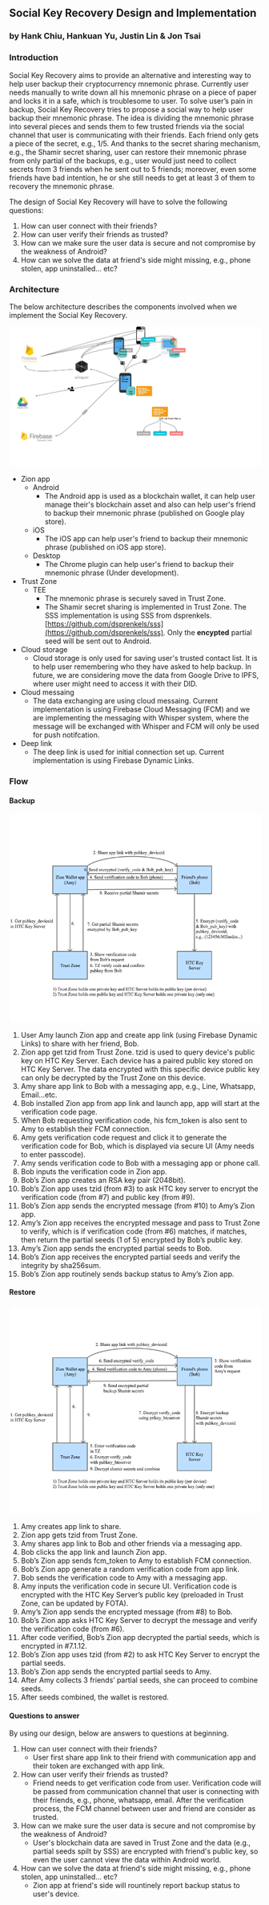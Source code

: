 ## Social Key Recovery Design and Implementation

### by Hank Chiu, Hankuan Yu, Justin Lin & Jon Tsai

### Introduction

Social Key Recovery aims to provide an alternative and interesting way to help user backup their cryptocurrency mnemonic phrase. Currently user needs manually to write down all his mnemonic phrase on a piece of paper and locks it in a safe, which is troublesome to user. To solve user’s pain in backup, Social Key Recovery tries to propose a social way to help user backup their mnemonic phrase. The idea is dividing the mnemonic phrase into several pieces and sends them to few trusted friends via the social channel that user is communicating with their friends. Each friend only gets a piece of the secret, e.g., 1/5. And thanks to the secret sharing mechanism, e.g., the Shamir secret sharing, user can restore their mnemonic phrase from only partial of the backups, e.g., user would just need to collect secrets from 3 friends when he sent out to 5 friends; moreover, even some friends have bad intention, he or she still needs to get at least 3 of them to recovery the mnemonic phrase.

The design of Social Key Recovery will have to solve the following questions:

1.  How can user connect with their friends?
2.  How can user verify their friends as trusted?
3.  How can we make sure the user data is secure and not compromise by the weakness of Android?
4.  How can we solve the data at friend's side might missing, e.g., phone stolen, app uninstalled... etc?

### Architecture

The below architecture describes the components involved when we implement the Social Key Recovery.

![Architecture](media/skr_architecture.png "Architecture")

- Zion app
    + Android
        * The Android app is used as a blockchain wallet, it can help user manage their's blockchain asset and also can help user's friend to backup their mnemonic phrase (published on Google play store).
    + iOS
        * The iOS app can help user's friend to backup their mnemonic phrase (published on iOS app store).
    + Desktop
        * The Chrome plugin can help user's friend to backup their mnemonic phrase (Under development).
- Trust Zone
    + TEE
        * The mnemonic phrase is securely saved in Trust Zone.
        * The Shamir secret sharing is implemented in Trust Zone. The SSS implementation is using SSS from dsprenkels. [https://github.com/dsprenkels/sss](https://github.com/dsprenkels/sss). Only the **encypted** partial seed will be sent out to Android.
- Cloud storage
    + Cloud storage is only used for saving user's trusted contact list. It is to help user remembering who they have asked to help backup. In future, we are considering move the data from Google Drive to IPFS, where user might need to access it with their DID.
- Cloud messaing
    + The data exchanging are using cloud messaing. Current implementation is using Firebase Cloud Messaging (FCM) and we are implementing the messaging with Whisper system, where the message will be exchanged with Whisper and FCM will only be used for push notifcation.
- Deep link
    + The deep link is used for initial connection set up. Current implementation is using Firebase Dynamic Links.

### Flow

#### Backup

![Backup](media/skr_backup.png "Backup")

1.  User Amy launch Zion app and create app link (using Firebase Dynamic Links) to share with her friend, Bob.
2.  Zion app get tzid from Trust Zone. tzid is used to query device's public key on HTC Key Server. Each device has a paired public key stored on HTC Key Server. The data encrypted with this specific device public key can only be decrypted by the Trust Zone on this device.
3.  Amy share app link to Bob with a messaging app, e.g., Line, Whatsapp, Email…etc.
4.  Bob installed Zion app from app link and launch app, app will start at the verification code page.
5.  When Bob requesting verification code, his fcm_token is also sent to Amy to establish their FCM connection.
6.  Amy gets verification code request and click it to generate the verification code for Bob, which is displayed via secure UI (Amy needs to enter passcode).
7.  Amy sends verification code to Bob with a messaging app or phone call.
8.  Bob inputs the verification code in Zion app.
9.  Bob’s Zion app creates an RSA key pair (2048bit).
10. Bob’s Zion app uses tzid (from #3) to ask HTC key server to encrypt the verification code (from #7) and public key (from #9).
11. Bob’s Zion app sends the encrypted message (from #10) to Amy’s Zion app.
12. Amy’s Zion app receives the encrypted message and pass to Trust Zone to verify, which is if verification code (from #6) matches, if matches, then return the partial seeds (1 of 5) encrypted by Bob’s public key.
13. Amy’s Zion app sends the encrypted partial seeds to Bob.
14. Bob’s Zion app receives the encrypted partial seeds and verify the integrity by sha256sum.
15. Bob’s Zion app routinely sends backup status to Amy’s Zion app.


#### Restore

![Restore](media/skr_restore.png "Restore")

1.  Amy creates app link to share.
2.  Zion app gets tzid from Trust Zone.
3.  Amy shares app link to Bob and other friends via a messaging app.
4.  Bob clicks the app link and launch Zion app.
5.  Bob’s Zion app sends fcm_token to Amy to establish FCM connection.
6.  Bob’s Zion app generate a random verification code from app link.
7.  Bob sends the verification code to Amy with a messaging app.
8.  Amy inputs the verification code in secure UI. Verification code is encrypted with the HTC Key Server’s public key (preloaded in Trust Zone, can be updated by FOTA).
9.  Amy’s Zion app sends the encrypted message (from #8) to Bob.
10. Bob’s Zion app asks HTC Key Server to decrypt the message and verify the verification code (from #6).
11. After code verified, Bob’s Zion app decrypted the partial seeds, which is encrypted in #7.1.12.
12. Bob’s Zion app uses tzid (from #2) to ask HTC Key Server to encrypt the partial seeds.
13. Bob’s Zion app sends the encrypted partial seeds to Amy.
14. After Amy collects 3 friends’ partial seeds, she can proceed to combine seeds.
15. After seeds combined, the wallet is restored.

#### Questions to answer

By using our design, below are answers to questions at beginning.

1.  How can user connect with their friends?
    - User first share app link to their friend with communication app and their token are exchanged with app link.
2.  How can user verify their friends as trusted?
    - Friend needs to get verification code from user. Verification code will be passed from communication channel that user is connecting with their friends, e.g., phone, whatsapp, email. After the verification process, the FCM channel between user and friend are consider as trusted.
3.  How can we make sure the user data is secure and not compromise by the weakness of Android?
    - User's blockchain data are saved in Trust Zone and the data (e.g., partial seeds spilt by SSS) are encrypted with friend's public key, so even the user cannot view the data within Android world.
4.  How can we solve the data at friend's side might missing, e.g., phone stolen, app uninstalled... etc?
    - Zion app at friend's side will rountinely report backup status to user's device.

